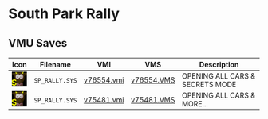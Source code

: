 # South Park Rally

## VMU Saves

| Icon | Filename | VMI | VMS | Description |
|------|----------|-----|-----|-------------|
| ![South Park Rally](../icons/SP_RALLY.SYS.GIF) | `SP_RALLY.SYS` | [v76554.vmi](v76554.vmi) | [v76554.VMS](v76554.VMS) | OPENING ALL CARS & SECRETS MODE  |
| ![South Park Rally](../icons/SP_RALLY.SYS.GIF) | `SP_RALLY.SYS` | [v75481.vmi](v75481.vmi) | [v75481.VMS](v75481.VMS) | OPENING ALL CARS & MORE...  |
